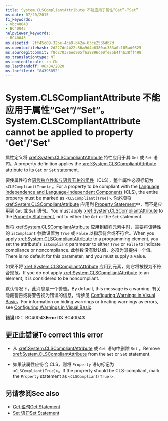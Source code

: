```yaml
---
title: System.CLSCompliantAttribute 不能应用于属性“Get”-“Set”
ms.date: 07/20/2015
f1_keywords:
- vbc40043
- BC40043
helpviewer_keywords:
- BC40043
ms.assetid: 2ff45c09-32be-4ca9-b42a-63ce2536db7d
ms.openlocfilehash: 2d227de4b22c86a9d4b6380ac383a0c185ad0825
ms.sourcegitcommit: f8c270376ed905f6a8896ce0fe25b4f4b38ff498
ms.translationtype: MT
ms.contentlocale: zh-CN
ms.lasthandoff: 06/04/2020
ms.locfileid: "84395852"
---
```

# <a name="systemclscompliantattribute-cannot-be-applied-to-property-getset"></a><span data-ttu-id="9acb8-102">System.CLSCompliantAttribute 不能应用于属性“Get”/“Set”。</span><span class="sxs-lookup"><span data-stu-id="9acb8-102">System.CLSCompliantAttribute cannot be applied to property 'Get'/'Set'</span></span>
<span data-ttu-id="9acb8-103">属性定义将 <xref:System.CLSCompliantAttribute> 特性应用于其 `Get` 或 `Set` 语句。</span><span class="sxs-lookup"><span data-stu-id="9acb8-103">A property definition applies the <xref:System.CLSCompliantAttribute> attribute to its `Get` or `Set` statement.</span></span>  
  
 <span data-ttu-id="9acb8-104">要使属性符合[语言独立性和与语言无关的组件](../../standard/language-independence-and-language-independent-components.md)（CLS），整个属性必须标记为 `<CLSCompliant(True)>` 。</span><span class="sxs-lookup"><span data-stu-id="9acb8-104">For a property to be compliant with the [Language Independence and Language-Independent Components](../../standard/language-independence-and-language-independent-components.md) (CLS), the entire property must be marked as `<CLSCompliant(True)>`.</span></span> <span data-ttu-id="9acb8-105">你必须将 <xref:System.CLSCompliantAttribute> 应用到 [Property Statement](../language-reference/statements/property-statement.md)中，而不是应用到 `Get` 或 `Set` 语句。</span><span class="sxs-lookup"><span data-stu-id="9acb8-105">You must apply <xref:System.CLSCompliantAttribute> to the [Property Statement](../language-reference/statements/property-statement.md), not to either the `Get` or the `Set` statement.</span></span>  
  
 <span data-ttu-id="9acb8-106">当将 <xref:System.CLSCompliantAttribute> 应用到编程元素中时，需要将该特性的 `isCompliant` 参数设置为 `True` 或 `False` 以指示符合或不符合。</span><span class="sxs-lookup"><span data-stu-id="9acb8-106">When you apply <xref:System.CLSCompliantAttribute> to a programming element, you set the attribute's `isCompliant` parameter to either `True` or `False` to indicate compliance or noncompliance.</span></span> <span data-ttu-id="9acb8-107">此参数没有默认值，必须为其提供一个值。</span><span class="sxs-lookup"><span data-stu-id="9acb8-107">There is no default for this parameter, and you must supply a value.</span></span>  
  
 <span data-ttu-id="9acb8-108">如果不将 <xref:System.CLSCompliantAttribute> 应用到元素，则它将被视为不符合规范。</span><span class="sxs-lookup"><span data-stu-id="9acb8-108">If you do not apply <xref:System.CLSCompliantAttribute> to an element, it is considered to be noncompliant.</span></span>  
  
 <span data-ttu-id="9acb8-109">默认情况下，此消息是一个警告。</span><span class="sxs-lookup"><span data-stu-id="9acb8-109">By default, this message is a warning.</span></span> <span data-ttu-id="9acb8-110">有关隐藏警告或将警告视为错误的信息，请参见 [Configuring Warnings in Visual Basic](/visualstudio/ide/configuring-warnings-in-visual-basic)。</span><span class="sxs-lookup"><span data-stu-id="9acb8-110">For information on hiding warnings or treating warnings as errors, see [Configuring Warnings in Visual Basic](/visualstudio/ide/configuring-warnings-in-visual-basic).</span></span>  
  
 <span data-ttu-id="9acb8-111">**错误 ID：** BC40043</span><span class="sxs-lookup"><span data-stu-id="9acb8-111">**Error ID:** BC40043</span></span>  
  
## <a name="to-correct-this-error"></a><span data-ttu-id="9acb8-112">更正此错误</span><span class="sxs-lookup"><span data-stu-id="9acb8-112">To correct this error</span></span>  
  
- <span data-ttu-id="9acb8-113">从 <xref:System.CLSCompliantAttribute> 或 `Get` 语句中删除 `Set` 。</span><span class="sxs-lookup"><span data-stu-id="9acb8-113">Remove <xref:System.CLSCompliantAttribute> from the `Get` or `Set` statement.</span></span>  
  
- <span data-ttu-id="9acb8-114">如果该属性应符合 CLS，则将 `Property` 语句标记为 `<CLSCompliant(True)>`。</span><span class="sxs-lookup"><span data-stu-id="9acb8-114">If the property should be CLS-compliant, mark the `Property` statement as `<CLSCompliant(True)>`.</span></span>  
  
## <a name="see-also"></a><span data-ttu-id="9acb8-115">另请参阅</span><span class="sxs-lookup"><span data-stu-id="9acb8-115">See also</span></span>

- [<span data-ttu-id="9acb8-116">Get 语句</span><span class="sxs-lookup"><span data-stu-id="9acb8-116">Get Statement</span></span>](../language-reference/statements/get-statement.md)
- [<span data-ttu-id="9acb8-117">Set 语句</span><span class="sxs-lookup"><span data-stu-id="9acb8-117">Set Statement</span></span>](../language-reference/statements/set-statement.md)
